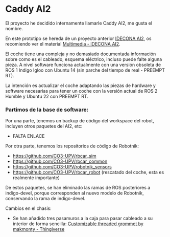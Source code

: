 # Caddy AI2

El proyecto he decidido internamente llamarle Caddy AI2, me gusta el nombre.

En este prototipo se hereda de un proyecto anterior [IDECONA AI2](https://idecona.ai2.upv.es/article/proyectos-final-de-carrera-1.html), os recomiendo ver el material [Multimedia - IDECONA AI2](https://idecona.ai2.upv.es/videos-1.html). 

El coche tiene una compleja y no demasiado documentada información sobre como es el cableado, esquema eléctrico, incluso puede falte alguna pieza. A nivel software funciona actualmente con una versión obsoleta de ROS 1 Indigo Igloo con Ubuntu 14 (sin parche del tiempo de real - PREEMPT RT).

La intención es actualizar el coche adaptando las piezas de hardware y software necesarias para tener un coche con la versión actual de ROS 2 Humble y Ubuntu 22 con PREEMPT RT.

### Partimos de la base de software:

Por una parte, tenemos un backup de código del workspace del robot, incluyen otros paquetes del AI2, etc:
- FALTA ENLACE

Por otra parte, tenemos los repositorios de código de Robotnik:
- https://github.com/CO3-UPV/rbcar_sim
- https://github.com/CO3-UPV/rbcar_common
- https://github.com/CO3-UPV/robotnik_sensors
- https://github.com/CO3-UPV/rbcar_robot (rescatado del coche, esta es realmente importante)

De estos paquetes, se han eliminado las ramas de ROS posteriores a indigo-devel, porque corresponden al nuevo modelo de Robotnik, conservando la rama de indigo-devel.




Cambios en el chasis:
- Se han añadido tres pasamuros a la caja para pasar cableado a su interior de forma sencilla: [Customizable threaded grommet by makmonty - Thingiverse](https://www.thingiverse.com/thing:4372453)